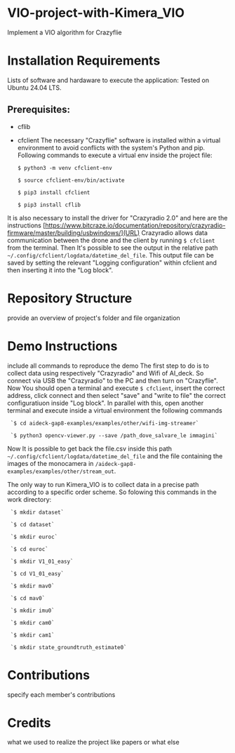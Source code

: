 # VIO-project-with-Kimera_VIO
Implement a VIO algorithm for Crazyflie

# Installation Requirements
Lists of software and hardaware to execute the application:
Tested on Ubuntu 24.04 LTS.
## Prerequisites:
* cflib
* cfclient
The necessary "Crazyflie" software is installed within a virtual environment to avoid conflicts with the system's Python and pip. Following commands to execute a virtual env inside the project file:

     `$ python3 -m venv cfclient-env`

     `$ source cfclient-env/bin/activate`
 
     `$ pip3 install cfclient`
 
     `$ pip3 install cflib`

It is also necessary to install the driver for "Crazyradio 2.0" and here are the instructions [https://www.bitcraze.io/documentation/repository/crazyradio-firmware/master/building/usbwindows/](URL)
Crazyradio allows data communication between the drone and the client by running `$ cfclient` from the terminal. Then It's possible to see the output in the relative path `~/.config/cfclient/logdata/datetime_del_file`. This output file can be saved by setting the relevant "Logging configuration" within cfclient and then inserting it into the "Log block". 


# Repository Structure
provide an overview of project's folder and file organization

# Demo Instructions
include all commands to reproduce the demo
The first step to do is to collect data using respectively "Crazyradio" and Wifi of AI_deck. So connect via USB the "Crazyradio" to the PC and then turn on "Crazyflie". Now You should open a terminal and execute `$ cfclient`, insert the correct address, click connect and then select "save" and "write to file" the correct configuratiuon inside "Log block". In parallel with this, open another terminal and execute inside a virtual environment the following commands

     `$ cd aideck-gap8-examples/examples/other/wifi-img-streamer`
     
     `$ python3 opencv-viewer.py --save /path_dove_salvare_le immagini`

Now It is possible to get back the file.csv inside this path `~/.config/cfclient/logdata/datetime_del_file` and the file containing the images of the monocamera in `/aideck-gap8-examples/examples/other/stream_out`. 

The only way to run Kimera_VIO is to collect data in a precise path according to a specific order scheme. So folowing this commands in the work directory:

     `$ mkdir dataset`
     
     `$ cd dataset`
     
     `$ mkdir euroc`
     
     `$ cd euroc`

     `$ mkdir V1_01_easy`

     `$ cd V1_01_easy`

     `$ mkdir mav0`

     `$ cd mav0`

     `$ mkdir imu0`

     `$ mkdir cam0`

     `$ mkdir cam1`

     `$ mkdir state_groundtruth_estimate0`
     

# Contributions
specify each member's contributions

# Credits
what we used to realize the project like papers or what else
